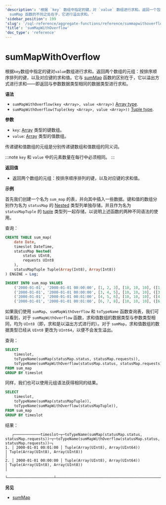 ```yaml
---
'description': '根据 `key` 数组中指定的键，对 `value` 数组进行求和。返回一个包含两个数组的元组：按排序顺序排列的键，以及对应键的求和值。与
  sumMap 函数的不同之处在于，它进行溢出求和。'
'sidebar_position': 199
'slug': '/sql-reference/aggregate-functions/reference/summapwithoverflow'
'title': 'sumMapWithOverflow'
'doc_type': 'reference'
---
```



# sumMapWithOverflow

根据`key`数组中指定的键对`value`数组进行求和。返回两个数组的元组：按排序顺序排列的键，以及对应键的求和值。它与 [sumMap](../reference/summap.md) 函数的区别在于，它以溢出方式进行求和——即返回与参数数据类型相同的数据类型进行求和。

**语法**

- `sumMapWithOverflow(key <Array>, value <Array>)` [Array type](../../data-types/array.md).
- `sumMapWithOverflow(Tuple(key <Array>, value <Array>))` [Tuple type](../../data-types/tuple.md).

**参数**

- `key`: [Array](../../data-types/array.md) 类型的键数组。
- `value`: [Array](../../data-types/array.md) 类型的值数组。

传递键和值数组的元组是分别传递键数组和值数组的同义词。

:::note 
`key` 和 `value` 中的元素数量在每行中必须相同。
:::

**返回值**

- 返回两个数组的元组：按排序顺序排列的键，以及对应键的求和值。

**示例**

首先我们创建一个名为 `sum_map` 的表，并向其中插入一些数据。键和值的数组分别作为名为 `statusMap` 的 [Nested](../../data-types/nested-data-structures/index.md) 类型列单独存储，并且作为名为 `statusMapTuple` 的 [tuple](../../data-types/tuple.md) 类型列一起存储，以说明上述函数的两种不同语法的使用。

查询：

```sql
CREATE TABLE sum_map(
    date Date,
    timeslot DateTime,
    statusMap Nested(
        status UInt8,
        requests UInt8
    ),
    statusMapTuple Tuple(Array(Int8), Array(Int8))
) ENGINE = Log;
```
```sql
INSERT INTO sum_map VALUES
    ('2000-01-01', '2000-01-01 00:00:00', [1, 2, 3], [10, 10, 10], ([1, 2, 3], [10, 10, 10])),
    ('2000-01-01', '2000-01-01 00:00:00', [3, 4, 5], [10, 10, 10], ([3, 4, 5], [10, 10, 10])),
    ('2000-01-01', '2000-01-01 00:01:00', [4, 5, 6], [10, 10, 10], ([4, 5, 6], [10, 10, 10])),
    ('2000-01-01', '2000-01-01 00:01:00', [6, 7, 8], [10, 10, 10], ([6, 7, 8], [10, 10, 10]));
```

如果我们使用 `sumMap`、`sumMapWithOverflow` 和 `toTypeName` 函数查询表，我们可以看到，对于 `sumMapWithOverflow` 函数，求和值数组的数据类型与参数类型相同，均为 `UInt8`（即，求和是以溢出方式进行的）。对于 `sumMap`，求和值数组的数据类型已经从 `UInt8` 更改为 `UInt64`，以便不会发生溢出。

查询：

```sql
SELECT
    timeslot,
    toTypeName(sumMap(statusMap.status, statusMap.requests)),
    toTypeName(sumMapWithOverflow(statusMap.status, statusMap.requests)),
FROM sum_map
GROUP BY timeslot
```

同样，我们也可以使用元组语法获得相同的结果。

```sql
SELECT
    timeslot,
    toTypeName(sumMap(statusMapTuple)),
    toTypeName(sumMapWithOverflow(statusMapTuple)),
FROM sum_map
GROUP BY timeslot
```

结果：

```text
   ┌────────────timeslot─┬─toTypeName(sumMap(statusMap.status, statusMap.requests))─┬─toTypeName(sumMapWithOverflow(statusMap.status, statusMap.requests))─┐
1. │ 2000-01-01 00:01:00 │ Tuple(Array(UInt8), Array(UInt64))                       │ Tuple(Array(UInt8), Array(UInt8))                                    │
2. │ 2000-01-01 00:00:00 │ Tuple(Array(UInt8), Array(UInt64))                       │ Tuple(Array(UInt8), Array(UInt8))                                    │
   └─────────────────────┴──────────────────────────────────────────────────────────┴──────────────────────────────────────────────────────────────────────┘
```

**另见**

- [sumMap](../reference/summap.md)
